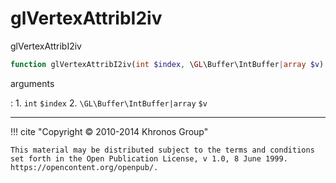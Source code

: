 # glVertexAttribI2iv
glVertexAttribI2iv

```php
function glVertexAttribI2iv(int $index, \GL\Buffer\IntBuffer|array $v) : void
```



arguments

:    1. `int` `$index` 
    2. `\GL\Buffer\IntBuffer|array` `$v` 



---
     

!!! cite "Copyright © 2010-2014 Khronos Group"

    This material may be distributed subject to the terms and conditions set forth in the Open Publication License, v 1.0, 8 June 1999. https://opencontent.org/openpub/.